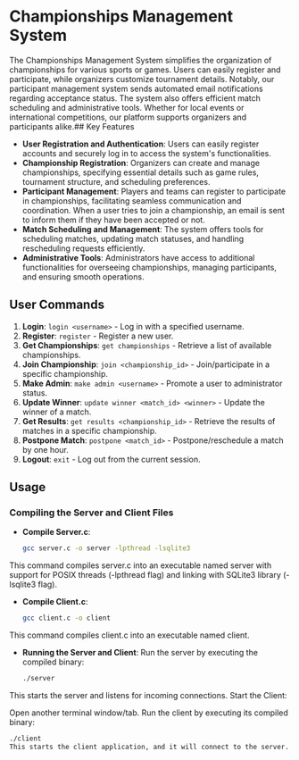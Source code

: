 # Championships Management System

The Championships Management System simplifies the organization of championships for various sports or games. Users can easily register and participate, while organizers customize tournament details. Notably, our participant management system sends automated email notifications regarding acceptance status. The system also offers efficient match scheduling and administrative tools. Whether for local events or international competitions, our platform supports organizers and participants alike.## Key Features

- **User Registration and Authentication**: Users can easily register accounts and securely log in to access the system's functionalities.
- **Championship Registration**: Organizers can create and manage championships, specifying essential details such as game rules, tournament structure, and scheduling preferences.
- **Participant Management**: Players and teams can register to participate in championships, facilitating seamless communication and coordination. When a user tries to join a championship, an email is sent to inform them if they have been accepted or not.
- **Match Scheduling and Management**: The system offers tools for scheduling matches, updating match statuses, and handling rescheduling requests efficiently.
- **Administrative Tools**: Administrators have access to additional functionalities for overseeing championships, managing participants, and ensuring smooth operations.


## User Commands

1. **Login**: `login <username>` - Log in with a specified username.
2. **Register**: `register` - Register a new user.
3. **Get Championships**: `get championships` - Retrieve a list of available championships.
4. **Join Championship**: `join <championship_id>` - Join/participate in a specific championship.
5. **Make Admin**: `make admin <username>` - Promote a user to administrator status.
6. **Update Winner**: `update winner <match_id> <winner>` - Update the winner of a match.
7. **Get Results**: `get results <championship_id>` - Retrieve the results of matches in a specific championship.
8. **Postpone Match**: `postpone <match_id>` - Postpone/reschedule a match by one hour.
9. **Logout**: `exit` - Log out from the current session.

## Usage

### Compiling the Server and Client Files

- **Compile Server.c**:

  ```bash
  gcc server.c -o server -lpthread -lsqlite3
This command compiles server.c into an executable named server with support for POSIX threads (-lpthread flag) and linking with SQLite3 library (-lsqlite3 flag).

- **Compile Client.c**:
  
  ```bash
  gcc client.c -o client
This command compiles client.c into an executable named client.

- **Running the Server and Client**:
Run the server by executing the compiled binary:

  ```bash
  ./server
This starts the server and listens for incoming connections.
Start the Client:

Open another terminal window/tab.
Run the client by executing its compiled binary:
  ```bash
  ./client
This starts the client application, and it will connect to the server.
